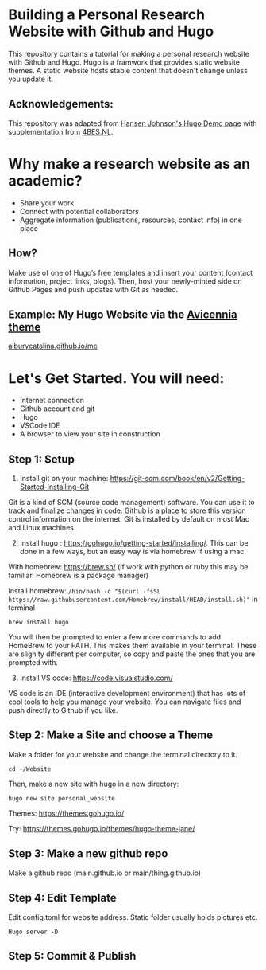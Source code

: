 # Building a Personal Research Website with Github and Hugo
This repository contains a tutorial for making a personal research website with Github and Hugo. Hugo is a framwork that provides static website themes. A static website hosts stable content that doesn't change unless you update it.

## Acknowledgements: 
This repository was adapted from [Hansen Johnson's Hugo Demo page](https://github.com/hansenjohnson/hugo-demo) with supplementation from  [4BES.NL](https://4bes.nl/2021/08/29/create-a-website-with-hugo-and-github-pages/). 

# Why make a research website as an academic?
- Share your work
- Connect with potential collaborators
- Aggregate information (publications, resources, contact info) in one place


## How?
Make use of one of Hugo’s free templates and insert your content (contact information, project links, blogs). Then, host your newly-minted side on Github Pages and push updates with Git as needed. 


## Example: My Hugo Website via the [Avicennia theme](https://github.com/hadisinaee/avicenna)

[alburycatalina.github.io/me](alburycatalina.github.io/me)

# Let's Get Started. You will need:
- Internet connection
- Github account and git
- Hugo
- VSCode IDE
- A browser to view your site in construction


## Step 1: Setup
1. Install git on your machine: https://git-scm.com/book/en/v2/Getting-Started-Installing-Git

Git is a kind of SCM (source code management) software. You can use it to track and finalize changes in code. Github is a place to store this version control information on the internet. Git is installed by default on most Mac and Linux machines. 

2. Install hugo : https://gohugo.io/getting-started/installing/. This can be done in a few ways, but an easy way is via homebrew if using a mac. 
  
  With homebrew: https://brew.sh/ (if work with python or ruby this may be familiar. Homebrew is a package manager)
  
  
  Install homebrew: `/bin/bash -c "$(curl -fsSL https://raw.githubusercontent.com/Homebrew/install/HEAD/install.sh)"` in terminal
  
  `brew install hugo`
  
  You will then be prompted to enter a few more commands to add HomeBrew to your PATH. This makes them available in your terminal. These are slighlty different per computer, so copy and paste the ones that you are prompted with. 
  
  
3. Install VS code: https://code.visualstudio.com/

VS code is an IDE (interactive development environment) that has lots of cool tools to help you manage your website. You can navigate files and push directly to Github if you like. 



## Step 2: Make a Site and choose a Theme

Make a folder for your website and change the terminal directory to it.

`cd ~/Website`

Then, make a new site with hugo in a new directory:

`hugo new site personal_website`

Themes: https://themes.gohugo.io/

Try: https://themes.gohugo.io/themes/hugo-theme-jane/




## Step 3: Make a new github repo 

Make a github repo (main.github.io or main/thing.github.io)




## Step 4: Edit Template

Edit config.toml for website address. Static folder usually holds pictures etc. 


`Hugo server -D`

## Step 5: Commit & Publish


